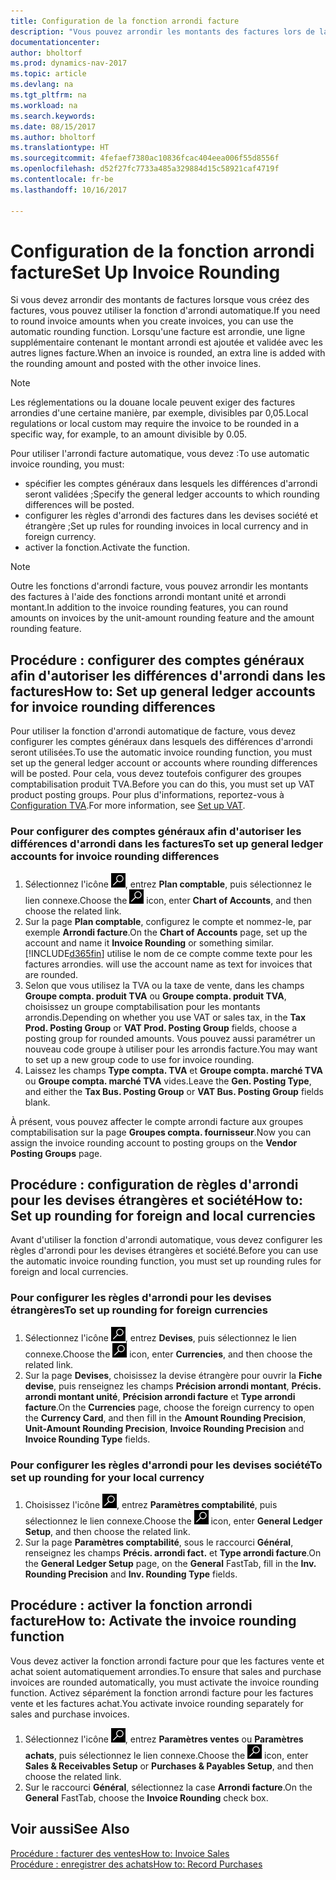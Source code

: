 ```yaml
---
title: Configuration de la fonction arrondi facture
description: "Vous pouvez arrondir les montants des factures lors de la création de celles-ci. De plus, les réglementations ou la douane locale peuvent exiger des factures arrondies d'une certaine manière, par exemple, divisibles par 0,05."
documentationcenter: 
author: bholtorf
ms.prod: dynamics-nav-2017
ms.topic: article
ms.devlang: na
ms.tgt_pltfrm: na
ms.workload: na
ms.search.keywords: 
ms.date: 08/15/2017
ms.author: bholtorf
ms.translationtype: HT
ms.sourcegitcommit: 4fefaef7380ac10836fcac404eea006f55d8556f
ms.openlocfilehash: d52f27fc7733a485a329884d15c58921caf4719f
ms.contentlocale: fr-be
ms.lasthandoff: 10/16/2017

---
```

# <a name="set-up-invoice-rounding"></a><span data-ttu-id="4c26c-104">Configuration de la fonction arrondi facture</span><span class="sxs-lookup"><span data-stu-id="4c26c-104">Set Up Invoice Rounding</span></span>
<span data-ttu-id="4c26c-105">Si vous devez arrondir des montants de factures lorsque vous créez des factures, vous pouvez utiliser la fonction d'arrondi automatique.</span><span class="sxs-lookup"><span data-stu-id="4c26c-105">If you need to round invoice amounts when you create invoices, you can use the automatic rounding function.</span></span> <span data-ttu-id="4c26c-106">Lorsqu'une facture est arrondie, une ligne supplémentaire contenant le montant arrondi est ajoutée et validée avec les autres lignes facture.</span><span class="sxs-lookup"><span data-stu-id="4c26c-106">When an invoice is rounded, an extra line is added with the rounding amount and posted with the other invoice lines.</span></span>

> [!NOTE]  
>  <span data-ttu-id="4c26c-107">Les réglementations ou la douane locale peuvent exiger des factures arrondies d'une certaine manière, par exemple, divisibles par 0,05.</span><span class="sxs-lookup"><span data-stu-id="4c26c-107">Local regulations or local custom may require the invoice to be rounded in a specific way, for example, to an amount divisible by 0.05.</span></span>  
  
<span data-ttu-id="4c26c-108">Pour utiliser l'arrondi facture automatique, vous devez :</span><span class="sxs-lookup"><span data-stu-id="4c26c-108">To use automatic invoice rounding, you must:</span></span>  
  
* <span data-ttu-id="4c26c-109">spécifier les comptes généraux dans lesquels les différences d'arrondi seront validées ;</span><span class="sxs-lookup"><span data-stu-id="4c26c-109">Specify the general ledger accounts to which rounding differences will be posted.</span></span>  
* <span data-ttu-id="4c26c-110">configurer les règles d'arrondi des factures dans les devises société et étrangère ;</span><span class="sxs-lookup"><span data-stu-id="4c26c-110">Set up rules for rounding invoices in local currency and in foreign currency.</span></span>  
* <span data-ttu-id="4c26c-111">activer la fonction.</span><span class="sxs-lookup"><span data-stu-id="4c26c-111">Activate the function.</span></span>  
  
> [!NOTE]  
>  <span data-ttu-id="4c26c-112">Outre les fonctions d'arrondi facture, vous pouvez arrondir les montants des factures à l'aide des fonctions arrondi montant unité et arrondi montant.</span><span class="sxs-lookup"><span data-stu-id="4c26c-112">In addition to the invoice rounding features, you can round amounts on invoices by the unit-amount rounding feature and the amount rounding feature.</span></span>  
 
## <a name="how-to-set-up-general-ledger-accounts-for-invoice-rounding-differences"></a><span data-ttu-id="4c26c-113">Procédure : configurer des comptes généraux afin d'autoriser les différences d'arrondi dans les factures</span><span class="sxs-lookup"><span data-stu-id="4c26c-113">How to: Set up general ledger accounts for invoice rounding differences</span></span>
<span data-ttu-id="4c26c-114">Pour utiliser la fonction d'arrondi automatique de facture, vous devez configurer les comptes généraux dans lesquels des différences d'arrondi seront utilisées.</span><span class="sxs-lookup"><span data-stu-id="4c26c-114">To use the automatic invoice rounding function, you must set up the general ledger account or accounts where rounding differences will be posted.</span></span> <span data-ttu-id="4c26c-115">Pour cela, vous devez toutefois configurer des groupes comptabilisation produit TVA.</span><span class="sxs-lookup"><span data-stu-id="4c26c-115">Before you can do this, you must set up VAT product posting groups.</span></span> <span data-ttu-id="4c26c-116">Pour plus d'informations, reportez-vous à [Configuration TVA](finance-setup-vat.md).</span><span class="sxs-lookup"><span data-stu-id="4c26c-116">For more information, see [Set up VAT](finance-setup-vat.md).</span></span>  
  
### <a name="to-set-up-general-ledger-accounts-for-invoice-rounding-differences"></a><span data-ttu-id="4c26c-117">Pour configurer des comptes généraux afin d'autoriser les différences d'arrondi dans les factures</span><span class="sxs-lookup"><span data-stu-id="4c26c-117">To set up general ledger accounts for invoice rounding differences</span></span>  
1. <span data-ttu-id="4c26c-118">Sélectionnez l'icône ![Page ou état pour la recherche](media/ui-search/search_small.png "Page ou état pour la recherche"), entrez **Plan comptable**, puis sélectionnez le lien connexe.</span><span class="sxs-lookup"><span data-stu-id="4c26c-118">Choose the ![Search for Page or Report](media/ui-search/search_small.png "Search for Page or Report icon") icon, enter **Chart of Accounts**, and then choose the related link.</span></span>  
2. <span data-ttu-id="4c26c-119">Sur la page **Plan comptable**, configurez le compte et nommez-le, par exemple **Arrondi facture**.</span><span class="sxs-lookup"><span data-stu-id="4c26c-119">On the **Chart of Accounts** page, set up the account and name it **Invoice Rounding** or something similar.</span></span> [!INCLUDE[d365fin](includes/d365fin_md.md)]<span data-ttu-id="4c26c-120"> utilise le nom de ce compte comme texte pour les factures arrondies.</span><span class="sxs-lookup"><span data-stu-id="4c26c-120"> will use the account name as text for invoices that are rounded.</span></span>  
3. <span data-ttu-id="4c26c-121">Selon que vous utilisez la TVA ou la taxe de vente, dans les champs **Groupe compta. produit TVA** ou **Groupe compta. produit TVA**, choisissez un groupe comptabilisation pour les montants arrondis.</span><span class="sxs-lookup"><span data-stu-id="4c26c-121">Depending on whether you use VAT or sales tax, in the **Tax Prod. Posting Group** or **VAT Prod. Posting Group** fields, choose a posting group for rounded amounts.</span></span> <span data-ttu-id="4c26c-122">Vous pouvez aussi paramétrer un nouveau code groupe à utiliser pour les arrondis facture.</span><span class="sxs-lookup"><span data-stu-id="4c26c-122">You may want to set up a new group code to use for invoice rounding.</span></span>
4. <span data-ttu-id="4c26c-123">Laissez les champs **Type compta. TVA** et **Groupe compta. marché TVA** ou **Groupe compta. marché TVA** vides.</span><span class="sxs-lookup"><span data-stu-id="4c26c-123">Leave the **Gen. Posting Type**, and either the **Tax Bus. Posting Group** or **VAT Bus. Posting Group** fields blank.</span></span> <!-- Why do we say to leave these blank, when there are a lot of other fields we also leave blank but don't mention? -->  
  
<span data-ttu-id="4c26c-124">À présent, vous pouvez affecter le compte arrondi facture aux groupes comptabilisation sur la page **Groupes compta. fournisseur**.</span><span class="sxs-lookup"><span data-stu-id="4c26c-124">Now you can assign the invoice rounding account to posting groups on the **Vendor Posting Groups** page.</span></span>  <!-- Why only the vendor posting groups? -->

## <a name="how-to-set-up-rounding-for-foreign-and-local-currencies"></a><span data-ttu-id="4c26c-125">Procédure : configuration de règles d'arrondi pour les devises étrangères et société</span><span class="sxs-lookup"><span data-stu-id="4c26c-125">How to: Set up rounding for foreign and local currencies</span></span>
<span data-ttu-id="4c26c-126">Avant d'utiliser la fonction d'arrondi automatique, vous devez configurer les règles d'arrondi pour les devises étrangères et société.</span><span class="sxs-lookup"><span data-stu-id="4c26c-126">Before you can use the automatic invoice rounding function, you must set up rounding rules for foreign and local currencies.</span></span>

### <a name="to-set-up-rounding-for-foreign-currencies"></a><span data-ttu-id="4c26c-127">Pour configurer les règles d'arrondi pour les devises étrangères</span><span class="sxs-lookup"><span data-stu-id="4c26c-127">To set up rounding for foreign currencies</span></span>  
1. <span data-ttu-id="4c26c-128">Sélectionnez l'icône ![Page ou état pour la recherche](media/ui-search/search_small.png "icône Page ou état pour la recherche"), entrez **Devises**, puis sélectionnez le lien connexe.</span><span class="sxs-lookup"><span data-stu-id="4c26c-128">Choose the ![Search for Page or Report](media/ui-search/search_small.png "Search for Page or Report icon") icon, enter **Currencies**, and then choose the related link.</span></span>  
2. <span data-ttu-id="4c26c-129">Sur la page **Devises**, choisissez la devise étrangère pour ouvrir la **Fiche devise**, puis renseignez les champs **Précision arrondi montant**, **Précis. arrondi montant unité**, **Précision arrondi facture** et **Type arrondi facture**.</span><span class="sxs-lookup"><span data-stu-id="4c26c-129">On the **Currencies** page, choose the foreign currency to open the **Currency Card**, and then fill in the **Amount Rounding Precision**, **Unit-Amount Rounding Precision**, **Invoice Rounding Precision** and **Invoice Rounding Type** fields.</span></span>
  
### <a name="to-set-up-rounding-for-your-local-currency"></a><span data-ttu-id="4c26c-130">Pour configurer les règles d'arrondi pour les devises société</span><span class="sxs-lookup"><span data-stu-id="4c26c-130">To set up rounding for your local currency</span></span>
1. <span data-ttu-id="4c26c-131">Choisissez l'icône ![Page ou état pour la recherche](media/ui-search/search_small.png "icône Page ou état pour la recherche"), entrez **Paramètres comptabilité**, puis sélectionnez le lien connexe.</span><span class="sxs-lookup"><span data-stu-id="4c26c-131">Choose the ![Search for Page or Report](media/ui-search/search_small.png "Search for Page or Report icon") icon, enter **General Ledger Setup**, and then choose the related link.</span></span>  
2. <span data-ttu-id="4c26c-132">Sur la page **Paramètres comptabilité**, sous le raccourci **Général**, renseignez les champs **Précis. arrondi fact.** et **Type arrondi facture**.</span><span class="sxs-lookup"><span data-stu-id="4c26c-132">On the **General Ledger Setup** page, on the **General** FastTab, fill in the **Inv. Rounding Precision** and **Inv. Rounding Type** fields.</span></span>  

## <a name="how-to-activate-the-invoice-rounding-function"></a><span data-ttu-id="4c26c-133">Procédure : activer la fonction arrondi facture</span><span class="sxs-lookup"><span data-stu-id="4c26c-133">How to: Activate the invoice rounding function</span></span>  
<span data-ttu-id="4c26c-134">Vous devez activer la fonction arrondi facture pour que les factures vente et achat soient automatiquement arrondies.</span><span class="sxs-lookup"><span data-stu-id="4c26c-134">To ensure that sales and purchase invoices are rounded automatically, you must activate the invoice rounding function.</span></span> <span data-ttu-id="4c26c-135">Activez séparément la fonction arrondi facture pour les factures vente et les factures achat.</span><span class="sxs-lookup"><span data-stu-id="4c26c-135">You activate invoice rounding separately for sales and purchase invoices.</span></span>

1. <span data-ttu-id="4c26c-136">Sélectionnez l'icône ![Page ou état pour la recherche](media/ui-search/search_small.png "Page ou état pour la recherche"), entrez **Paramètres ventes** ou **Paramètres achats**, puis sélectionnez le lien connexe.</span><span class="sxs-lookup"><span data-stu-id="4c26c-136">Choose the ![Search for Page or Report](media/ui-search/search_small.png "Search for Page or Report icon") icon, enter **Sales & Receivables Setup** or **Purchases & Payables Setup**, and then choose the related link.</span></span>  
2. <span data-ttu-id="4c26c-137">Sur le raccourci **Général**, sélectionnez la case **Arrondi facture**.</span><span class="sxs-lookup"><span data-stu-id="4c26c-137">On the **General** FastTab, choose the **Invoice Rounding** check box.</span></span>  
  
## <a name="see-also"></a><span data-ttu-id="4c26c-138">Voir aussi</span><span class="sxs-lookup"><span data-stu-id="4c26c-138">See Also</span></span>  
[<span data-ttu-id="4c26c-139">Procédure : facturer des ventes</span><span class="sxs-lookup"><span data-stu-id="4c26c-139">How to: Invoice Sales</span></span>](sales-how-invoice-sales.md)  
[<span data-ttu-id="4c26c-140">Procédure : enregistrer des achats</span><span class="sxs-lookup"><span data-stu-id="4c26c-140">How to: Record Purchases</span></span>](purchasing-how-record-purchases.md)
